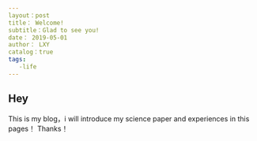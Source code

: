 ```yaml
---
layout：post
title： Welcome!
subtitle：Glad to see you! 
date： 2019-05-01
author： LXY
catalog：true
tags:
   -life 
---
```


## Hey 
This is my blog，i will introduce my science paper and experiences in this pages！
Thanks！
